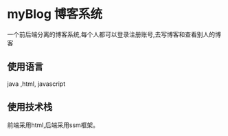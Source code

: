# myBlog 博客系统
一个前后端分离的博客系统,每个人都可以登录注册账号,去写博客和查看别人的博客
## 使用语言
java ,html, javascript
## 使用技术栈
前端采用html,后端采用ssm框架。
